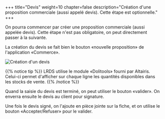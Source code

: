 +++
title="Devis"
weight=10
chapter=false
description="Création d'une proposition commerciale (aussi appelé devis). Cette étape est optionnelle."
+++

On pourra commencer par créer une proposition commerciale (aussi appelée devis).
Cette étape n'est pas obligatoire, on peut directement passer à la suivante.

La création du devis se fait bien le bouton «nouvelle proposition» de
l'application «Commerce».

![Création d'un devis](./../../images/dolibarr_propal.png?classes=shadow,border&height=400px)

{{% notice tip %}}
LRDS utilise le module «Dolitools» fourni par Altairis. Celui-ci permet
d'afficher sur chaque ligne les quantités disponibles dans les stocks de vente.
{{% /notice %}}

Quand la saisie du devis est terminé, on peut utiliser le bouton «valider».
On enverra ensuite le devis au client pour signature.

Une fois le devis signé, on l'ajoute en pièce jointe sur la fiche, et on
utilise le bouton «Accepter/Refuser» pour le valider.
